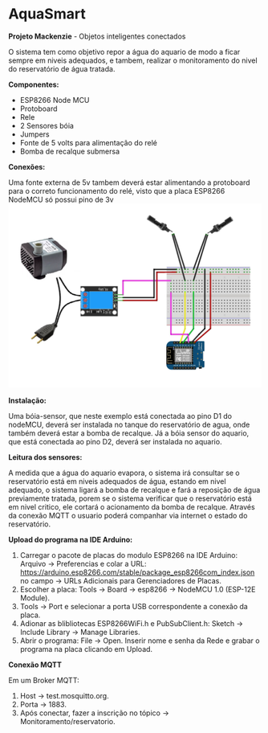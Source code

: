# AquaSmart
**Projeto Mackenzie** - Objetos inteligentes conectados

O sistema tem como objetivo repor a água do aquario de modo a ficar sempre em niveis adequados, e tambem, realizar o monitoramento do nivel do reservatório de água tratada.


**Componentes:**
* ESP8266 Node MCU
* Protoboard
* Rele
* 2 Sensores bóia
* Jumpers
* Fonte de 5 volts para alimentação do relé
* Bomba de recalque submersa


**Conexões:**

Uma fonte externa de 5v tambem deverá estar alimentando a protoboard para o correto funcionamento do relé, visto que a placa ESP8266 NodeMCU só possui pino de 3v
<img src="https://github.com/MaisaEnide/AquaSmart/blob/main/Diagrama.jpg" width = "auto"/>


**Instalação:**

Uma bóia-sensor, que neste exemplo está conectada ao pino D1 do nodeMCU, deverá ser instalada no tanque do reservatório de agua, onde também deverá estar a bomba de recalque. Já a bóia sensor do aquario, que está conectada ao pino D2, deverá ser instalada no aquario. 


**Leitura dos sensores:**

A medida que a água do aquario evapora, o sistema irá consultar se o reservatório está em niveis adequados de água, estando em nivel adequado, o sistema ligará a bomba de recalque e fará a reposição de água previamente tratada, porem se o sistema verificar que o reservatório está em nivel critico, ele cortará o acionamento da bomba de recalque. Através da conexão MQTT o usuario poderá companhar via internet o estado do reservatório.


**Upload do programa na IDE Arduino:**

1. Carregar o pacote de placas do modulo ESP8266 na IDE Arduino: Arquivo -> Preferencias e colar a URL: https://arduino.esp8266.com/stable/package_esp8266com_index.json no campo -> URLs Adicionais para Gerenciadores de Placas.
2. Escolher a placa: Tools -> Board -> esp8266 -> NodeMCU 1.0 (ESP-12E Module). 
3. Tools -> Port e selecionar a porta USB correspondente a conexâo da placa. 
4. Adionar as blibliotecas ESP8266WiFi.h  e PubSubClient.h: Sketch -> Include Library -> Manage Libraries. 
5. Abrir o programa: File -> Open. Inserir nome e senha da Rede e grabar o programa na placa clicando em Upload. 

**Conexão MQTT**

Em um Broker MQTT: 
1. Host -> test.mosquitto.org.
2. Porta -> 1883. 
3. Após conectar, fazer a inscrição no tópico -> Monitoramento/reservatorio.



